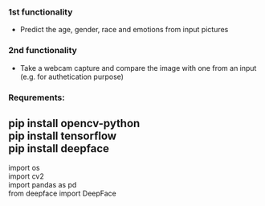 ### 1st functionality
 - Predict the age, gender, race and emotions from input pictures

### 2nd functionality
 - Take a webcam capture and compare the image with one from an input (e.g. for authetication purpose)


### Requrements: <br />
pip install opencv-python <br />
pip install tensorflow <br />
pip install deepface <br />
----------------------------
import os <br />
import cv2 <br />
import pandas as pd <br />
from deepface import DeepFace <br />


